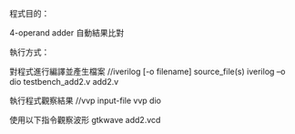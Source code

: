 程式目的：

4-operand adder 自動結果比對



執行方式：

對程式進行編譯並產生檔案
//iverilog [-o filename] source_file(s)
iverilog  –o  dio  testbench_add2.v add2.v

執行程式觀察結果
//vvp  input-file
vvp  dio

使用以下指令觀察波形
gtkwave add2.vcd